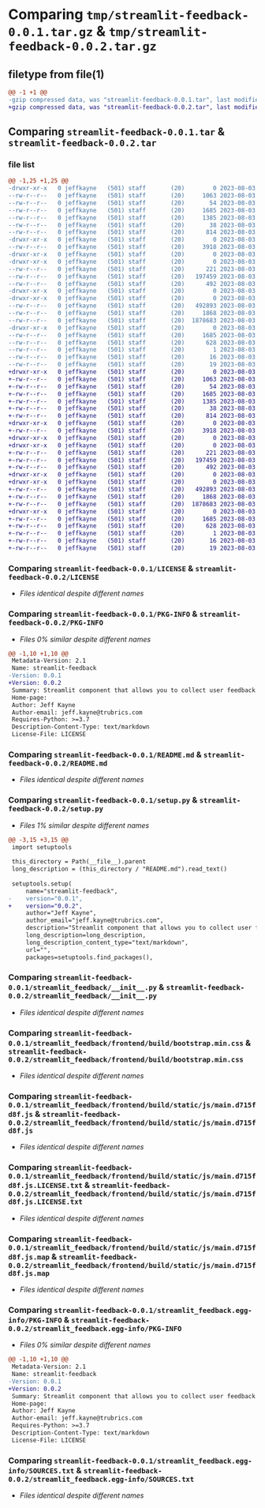 # Comparing `tmp/streamlit-feedback-0.0.1.tar.gz` & `tmp/streamlit-feedback-0.0.2.tar.gz`

## filetype from file(1)

```diff
@@ -1 +1 @@
-gzip compressed data, was "streamlit-feedback-0.0.1.tar", last modified: Thu Aug  3 16:36:58 2023, max compression
+gzip compressed data, was "streamlit-feedback-0.0.2.tar", last modified: Thu Aug  3 16:54:50 2023, max compression
```

## Comparing `streamlit-feedback-0.0.1.tar` & `streamlit-feedback-0.0.2.tar`

### file list

```diff
@@ -1,25 +1,25 @@
-drwxr-xr-x   0 jeffkayne   (501) staff       (20)        0 2023-08-03 16:36:58.894566 streamlit-feedback-0.0.1/
--rw-r--r--   0 jeffkayne   (501) staff       (20)     1063 2023-08-03 08:05:16.000000 streamlit-feedback-0.0.1/LICENSE
--rw-r--r--   0 jeffkayne   (501) staff       (20)       54 2023-08-03 08:05:16.000000 streamlit-feedback-0.0.1/MANIFEST.in
--rw-r--r--   0 jeffkayne   (501) staff       (20)     1685 2023-08-03 16:36:58.894425 streamlit-feedback-0.0.1/PKG-INFO
--rw-r--r--   0 jeffkayne   (501) staff       (20)     1385 2023-08-03 16:24:01.000000 streamlit-feedback-0.0.1/README.md
--rw-r--r--   0 jeffkayne   (501) staff       (20)       38 2023-08-03 16:36:58.894613 streamlit-feedback-0.0.1/setup.cfg
--rw-r--r--   0 jeffkayne   (501) staff       (20)      814 2023-08-03 10:01:43.000000 streamlit-feedback-0.0.1/setup.py
-drwxr-xr-x   0 jeffkayne   (501) staff       (20)        0 2023-08-03 16:36:58.887031 streamlit-feedback-0.0.1/streamlit_feedback/
--rw-r--r--   0 jeffkayne   (501) staff       (20)     3918 2023-08-03 16:33:17.000000 streamlit-feedback-0.0.1/streamlit_feedback/__init__.py
-drwxr-xr-x   0 jeffkayne   (501) staff       (20)        0 2023-08-03 16:36:58.885921 streamlit-feedback-0.0.1/streamlit_feedback/frontend/
-drwxr-xr-x   0 jeffkayne   (501) staff       (20)        0 2023-08-03 16:36:58.889391 streamlit-feedback-0.0.1/streamlit_feedback/frontend/build/
--rw-r--r--   0 jeffkayne   (501) staff       (20)      221 2023-08-03 09:46:15.000000 streamlit-feedback-0.0.1/streamlit_feedback/frontend/build/asset-manifest.json
--rw-r--r--   0 jeffkayne   (501) staff       (20)   197459 2023-08-03 09:46:05.000000 streamlit-feedback-0.0.1/streamlit_feedback/frontend/build/bootstrap.min.css
--rw-r--r--   0 jeffkayne   (501) staff       (20)      492 2023-08-03 09:46:15.000000 streamlit-feedback-0.0.1/streamlit_feedback/frontend/build/index.html
-drwxr-xr-x   0 jeffkayne   (501) staff       (20)        0 2023-08-03 16:36:58.886085 streamlit-feedback-0.0.1/streamlit_feedback/frontend/build/static/
-drwxr-xr-x   0 jeffkayne   (501) staff       (20)        0 2023-08-03 16:36:58.891666 streamlit-feedback-0.0.1/streamlit_feedback/frontend/build/static/js/
--rw-r--r--   0 jeffkayne   (501) staff       (20)   492893 2023-08-03 09:46:15.000000 streamlit-feedback-0.0.1/streamlit_feedback/frontend/build/static/js/main.d715fd8f.js
--rw-r--r--   0 jeffkayne   (501) staff       (20)     1868 2023-08-03 09:46:15.000000 streamlit-feedback-0.0.1/streamlit_feedback/frontend/build/static/js/main.d715fd8f.js.LICENSE.txt
--rw-r--r--   0 jeffkayne   (501) staff       (20)  1878683 2023-08-03 09:46:15.000000 streamlit-feedback-0.0.1/streamlit_feedback/frontend/build/static/js/main.d715fd8f.js.map
-drwxr-xr-x   0 jeffkayne   (501) staff       (20)        0 2023-08-03 16:36:58.887827 streamlit-feedback-0.0.1/streamlit_feedback.egg-info/
--rw-r--r--   0 jeffkayne   (501) staff       (20)     1685 2023-08-03 16:36:58.000000 streamlit-feedback-0.0.1/streamlit_feedback.egg-info/PKG-INFO
--rw-r--r--   0 jeffkayne   (501) staff       (20)      628 2023-08-03 16:36:58.000000 streamlit-feedback-0.0.1/streamlit_feedback.egg-info/SOURCES.txt
--rw-r--r--   0 jeffkayne   (501) staff       (20)        1 2023-08-03 16:36:58.000000 streamlit-feedback-0.0.1/streamlit_feedback.egg-info/dependency_links.txt
--rw-r--r--   0 jeffkayne   (501) staff       (20)       16 2023-08-03 16:36:58.000000 streamlit-feedback-0.0.1/streamlit_feedback.egg-info/requires.txt
--rw-r--r--   0 jeffkayne   (501) staff       (20)       19 2023-08-03 16:36:58.000000 streamlit-feedback-0.0.1/streamlit_feedback.egg-info/top_level.txt
+drwxr-xr-x   0 jeffkayne   (501) staff       (20)        0 2023-08-03 16:54:50.957930 streamlit-feedback-0.0.2/
+-rw-r--r--   0 jeffkayne   (501) staff       (20)     1063 2023-08-03 08:05:16.000000 streamlit-feedback-0.0.2/LICENSE
+-rw-r--r--   0 jeffkayne   (501) staff       (20)       54 2023-08-03 08:05:16.000000 streamlit-feedback-0.0.2/MANIFEST.in
+-rw-r--r--   0 jeffkayne   (501) staff       (20)     1685 2023-08-03 16:54:50.957790 streamlit-feedback-0.0.2/PKG-INFO
+-rw-r--r--   0 jeffkayne   (501) staff       (20)     1385 2023-08-03 16:24:01.000000 streamlit-feedback-0.0.2/README.md
+-rw-r--r--   0 jeffkayne   (501) staff       (20)       38 2023-08-03 16:54:50.957978 streamlit-feedback-0.0.2/setup.cfg
+-rw-r--r--   0 jeffkayne   (501) staff       (20)      814 2023-08-03 16:54:42.000000 streamlit-feedback-0.0.2/setup.py
+drwxr-xr-x   0 jeffkayne   (501) staff       (20)        0 2023-08-03 16:54:50.950415 streamlit-feedback-0.0.2/streamlit_feedback/
+-rw-r--r--   0 jeffkayne   (501) staff       (20)     3918 2023-08-03 16:53:08.000000 streamlit-feedback-0.0.2/streamlit_feedback/__init__.py
+drwxr-xr-x   0 jeffkayne   (501) staff       (20)        0 2023-08-03 16:54:50.949386 streamlit-feedback-0.0.2/streamlit_feedback/frontend/
+drwxr-xr-x   0 jeffkayne   (501) staff       (20)        0 2023-08-03 16:54:50.952715 streamlit-feedback-0.0.2/streamlit_feedback/frontend/build/
+-rw-r--r--   0 jeffkayne   (501) staff       (20)      221 2023-08-03 09:46:15.000000 streamlit-feedback-0.0.2/streamlit_feedback/frontend/build/asset-manifest.json
+-rw-r--r--   0 jeffkayne   (501) staff       (20)   197459 2023-08-03 09:46:05.000000 streamlit-feedback-0.0.2/streamlit_feedback/frontend/build/bootstrap.min.css
+-rw-r--r--   0 jeffkayne   (501) staff       (20)      492 2023-08-03 09:46:15.000000 streamlit-feedback-0.0.2/streamlit_feedback/frontend/build/index.html
+drwxr-xr-x   0 jeffkayne   (501) staff       (20)        0 2023-08-03 16:54:50.949576 streamlit-feedback-0.0.2/streamlit_feedback/frontend/build/static/
+drwxr-xr-x   0 jeffkayne   (501) staff       (20)        0 2023-08-03 16:54:50.955034 streamlit-feedback-0.0.2/streamlit_feedback/frontend/build/static/js/
+-rw-r--r--   0 jeffkayne   (501) staff       (20)   492893 2023-08-03 09:46:15.000000 streamlit-feedback-0.0.2/streamlit_feedback/frontend/build/static/js/main.d715fd8f.js
+-rw-r--r--   0 jeffkayne   (501) staff       (20)     1868 2023-08-03 09:46:15.000000 streamlit-feedback-0.0.2/streamlit_feedback/frontend/build/static/js/main.d715fd8f.js.LICENSE.txt
+-rw-r--r--   0 jeffkayne   (501) staff       (20)  1878683 2023-08-03 09:46:15.000000 streamlit-feedback-0.0.2/streamlit_feedback/frontend/build/static/js/main.d715fd8f.js.map
+drwxr-xr-x   0 jeffkayne   (501) staff       (20)        0 2023-08-03 16:54:50.951184 streamlit-feedback-0.0.2/streamlit_feedback.egg-info/
+-rw-r--r--   0 jeffkayne   (501) staff       (20)     1685 2023-08-03 16:54:50.000000 streamlit-feedback-0.0.2/streamlit_feedback.egg-info/PKG-INFO
+-rw-r--r--   0 jeffkayne   (501) staff       (20)      628 2023-08-03 16:54:50.000000 streamlit-feedback-0.0.2/streamlit_feedback.egg-info/SOURCES.txt
+-rw-r--r--   0 jeffkayne   (501) staff       (20)        1 2023-08-03 16:54:50.000000 streamlit-feedback-0.0.2/streamlit_feedback.egg-info/dependency_links.txt
+-rw-r--r--   0 jeffkayne   (501) staff       (20)       16 2023-08-03 16:54:50.000000 streamlit-feedback-0.0.2/streamlit_feedback.egg-info/requires.txt
+-rw-r--r--   0 jeffkayne   (501) staff       (20)       19 2023-08-03 16:54:50.000000 streamlit-feedback-0.0.2/streamlit_feedback.egg-info/top_level.txt
```

### Comparing `streamlit-feedback-0.0.1/LICENSE` & `streamlit-feedback-0.0.2/LICENSE`

 * *Files identical despite different names*

### Comparing `streamlit-feedback-0.0.1/PKG-INFO` & `streamlit-feedback-0.0.2/PKG-INFO`

 * *Files 0% similar despite different names*

```diff
@@ -1,10 +1,10 @@
 Metadata-Version: 2.1
 Name: streamlit-feedback
-Version: 0.0.1
+Version: 0.0.2
 Summary: Streamlit component that allows you to collect user feedback in your apps
 Home-page: 
 Author: Jeff Kayne
 Author-email: jeff.kayne@trubrics.com
 Requires-Python: >=3.7
 Description-Content-Type: text/markdown
 License-File: LICENSE
```

### Comparing `streamlit-feedback-0.0.1/README.md` & `streamlit-feedback-0.0.2/README.md`

 * *Files identical despite different names*

### Comparing `streamlit-feedback-0.0.1/setup.py` & `streamlit-feedback-0.0.2/setup.py`

 * *Files 1% similar despite different names*

```diff
@@ -3,15 +3,15 @@
 import setuptools
 
 this_directory = Path(__file__).parent
 long_description = (this_directory / "README.md").read_text()
 
 setuptools.setup(
     name="streamlit-feedback",
-    version="0.0.1",
+    version="0.0.2",
     author="Jeff Kayne",
     author_email="jeff.kayne@trubrics.com",
     description="Streamlit component that allows you to collect user feedback in your apps",
     long_description=long_description,
     long_description_content_type="text/markdown",
     url="",
     packages=setuptools.find_packages(),
```

### Comparing `streamlit-feedback-0.0.1/streamlit_feedback/__init__.py` & `streamlit-feedback-0.0.2/streamlit_feedback/__init__.py`

 * *Files identical despite different names*

### Comparing `streamlit-feedback-0.0.1/streamlit_feedback/frontend/build/bootstrap.min.css` & `streamlit-feedback-0.0.2/streamlit_feedback/frontend/build/bootstrap.min.css`

 * *Files identical despite different names*

### Comparing `streamlit-feedback-0.0.1/streamlit_feedback/frontend/build/static/js/main.d715fd8f.js` & `streamlit-feedback-0.0.2/streamlit_feedback/frontend/build/static/js/main.d715fd8f.js`

 * *Files identical despite different names*

### Comparing `streamlit-feedback-0.0.1/streamlit_feedback/frontend/build/static/js/main.d715fd8f.js.LICENSE.txt` & `streamlit-feedback-0.0.2/streamlit_feedback/frontend/build/static/js/main.d715fd8f.js.LICENSE.txt`

 * *Files identical despite different names*

### Comparing `streamlit-feedback-0.0.1/streamlit_feedback/frontend/build/static/js/main.d715fd8f.js.map` & `streamlit-feedback-0.0.2/streamlit_feedback/frontend/build/static/js/main.d715fd8f.js.map`

 * *Files identical despite different names*

### Comparing `streamlit-feedback-0.0.1/streamlit_feedback.egg-info/PKG-INFO` & `streamlit-feedback-0.0.2/streamlit_feedback.egg-info/PKG-INFO`

 * *Files 0% similar despite different names*

```diff
@@ -1,10 +1,10 @@
 Metadata-Version: 2.1
 Name: streamlit-feedback
-Version: 0.0.1
+Version: 0.0.2
 Summary: Streamlit component that allows you to collect user feedback in your apps
 Home-page: 
 Author: Jeff Kayne
 Author-email: jeff.kayne@trubrics.com
 Requires-Python: >=3.7
 Description-Content-Type: text/markdown
 License-File: LICENSE
```

### Comparing `streamlit-feedback-0.0.1/streamlit_feedback.egg-info/SOURCES.txt` & `streamlit-feedback-0.0.2/streamlit_feedback.egg-info/SOURCES.txt`

 * *Files identical despite different names*

